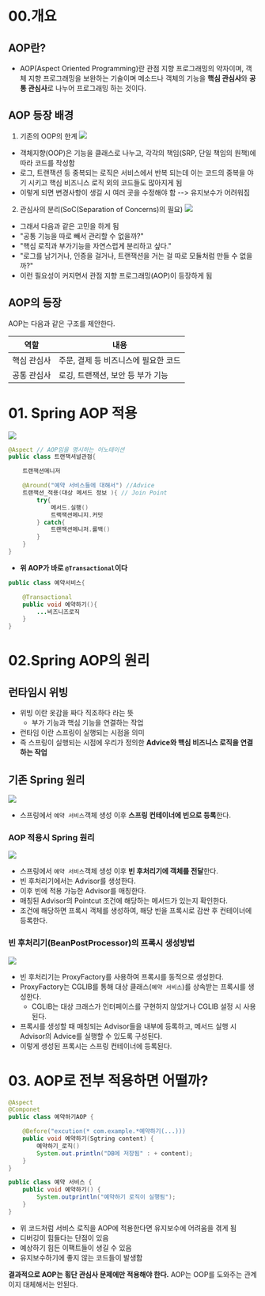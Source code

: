 
# 00.개요
## AOP란?
- AOP(Aspect Oriented Programming)란 관점 지향 프로그래밍의 약자이며, 객체 지향 프로그래밍을 보완하는 기술이며 메소드나 객체의 기능을 **핵심 관심사**와 **공통 관심사**로 나누어 프로그래밍 하는 것이다. 

## AOP 등장 배경

1. 기존의 OOP의 한계
![](https://velog.velcdn.com/images/cod0216/post/638440da-937f-4cc7-98cd-934da8d4947c/image.png)

  - 객체지향(OOP)은 기능을 클래스로 나누고, 각각의 책임(SRP, 단일 책임의 원책)에 따라 코드를 작성함
  - 로그, 트랜잭션 등 중복되는 로직은 서비스에서 반복 되는데 이는 코드의 중복을 야기 시키고 핵심 비즈니스 로직 외의 코드들도 많아지게 됨
  - 이렇게 되면 변경사항이 생길 시 여러 곳을 수정해야 함 --> 유지보수가 어려워짐

2. 관심사의 분리(SoC(Separation of Concerns)의 필요)
![](https://velog.velcdn.com/images/cod0216/post/167f0749-4df2-4c5a-88da-01a88260ceb4/image.png)
- 그래서 다음과 같은 고민을 하게 됨
- "공통 기능을 따로 빼서 관리할 수 없을까?"
- "핵심 로직과 부가기능을 자연스럽게 분리하고 싶다."
- "로그를 남기거나, 인증을 걸거나, 트랜잭션을 거는 걸 따로 모듈처럼 만들 수 없을까?"
- 이런 필요성이 커지면서 관점 지향 프로그래밍(AOP)이 등장하게 됨

## AOP의 등장

AOP는 다음과 같은 구조를 제안한다.

| 역할     | 내용                                      |
| ------ | --------------------------------------- |
| 핵심 관심사 | 주문, 결제 등 비즈니스에 필요한 코드                   |
| 공통 관심사 | 로깅, 트랜잭션, 보안 등 부가 기능                    |

# 01. Spring AOP 적용

![](https://velog.velcdn.com/images/cod0216/post/ae77cb69-95a0-46f0-941e-8317a8b1ecae/image.png)
```java
@Aspect // AOP임을 명시하는 어노테이션
public class 트랜잭셔널관점{

	트랜잭션메니저

	@Around("예약 서비스들에 대해서") //Advice
	트랜잭션_적용(대상 메서드 정보 ){ // Join Point
		try{
			메서드.실행()
			트랙잭션메니지.커밋
		} catch{
			트랜잭션메니저.롤백()
		}
	}
}
```

- **위 AOP가 바로 `@Transactional`이다**
```java
public class 예약서비스{

	@Transactional
	public void 예약하기(){
		...비즈니즈로직
	}
}
```


# 02.Spring AOP의 원리

## 런타임시 위빙
- 위빙 이란 옷감을 짜다 직조하다 라는 뜻
	- 부가 기능과 핵심 기능을 연결하는 작업
- 런타임 이란 스프링이 실행되는 시점을 의미
- 즉 스프링이 실행되는 시점에 우리가 정의한 **Advice와 핵심 비즈니스 로직을 연결하는 작업**

## 기존 Spring 원리
![](https://velog.velcdn.com/images/cod0216/post/cf147176-d321-41ae-b4cc-ff1d1decaee2/image.png)
- 스프링에서 `예약 서비스`객체 생성 이후 **스프링 컨테이너에 빈으로 등록**한다.

### AOP 적용시 Spring 원리

![](https://velog.velcdn.com/images/cod0216/post/c9eccb09-b744-4ed1-81f4-24b33c1808ca/image.png)
- 스프링에서 `예약 서비스`객체 생성 이후 **빈 후처리기에 객체를 전달**한다.
-  빈 후처리기에서는 Advisor를 생성한다.
- 이후 빈에 적용 가능한 Advisor를 매칭한다.
- 매칭된 Advisor의 Pointcut 조건에 해당하는 메서드가 있는지 확인한다.
- 조건에 해당하면 프록시 객체를 생성하여, 해당 빈을 프록시로 감싼 후 컨테이너에 등록한다.

### 빈 후처리기(BeanPostProcessor)의 프록시 생성방법
![](https://velog.velcdn.com/images/cod0216/post/264d0d64-e533-425f-a2cc-d3c9a700b350/image.png)
- 빈 후처리기는 ProxyFactory를 사용하여 프록시를 동적으로 생성한다.
- ProxyFactory는 CGLIB를 통해 대상 클래스(`예약 서비스`)를 상속받는 프록시를 생성한다.
  - CGLIB는 대상 크래스가 인터페이스를 구현하지 않았거나 CGLIB 설정 시 사용된다.
- 프록시를 생성할 때 매칭되는 Advisor들을 내부에 등록하고, 메서드 실행 시 Advisor의 Advice를 실행할 수 있도록 구성된다.
- 이렇게 생성된 프록시는 스프링 컨테이너에 등록된다.

# 03. AOP로 전부 적용하면 어떨까?
```java
@Aspect
@Componet
public class 예약하기AOP {

	@Before("excution(* com.example.*예약하기(...)))
	public void 예약하기(Sgtring content) {
		예약하기_로직()
		System.out.println("DB에 저장됨" : + content);
	}
}

public class 예약 서비스 {
	public void 예약하기() {
		System.outprintln("예약하기 로직이 실행됨");
	}
}
```

- 위 코드처럼 서비스 로직을 AOP에 적용한다면 유지보수에 어려움을 겪게 됨
- 디버깅이 힘들다는 단점이 있음
- 예상하기 힘든 이팩트들이 생길 수 있음
- 유지보수하기에 좋지 않는 코드들이 발생함

**결과적으로 AOP는 횡단 관심사 문제에만 적용해야 한다.** AOP는 OOP를 도와주는 관계이지 대체해서는 안된다.
